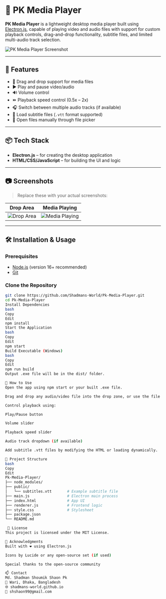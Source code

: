 # 🎵 PK Media Player

**PK Media Player** is a lightweight desktop media player built using [Electron.js](https://www.electronjs.org/), capable of playing video and audio files with support for custom playback controls, drag-and-drop functionality, subtitle files, and limited multi-audio track selection.

![PK Media Player Screenshot](./screenshot.png) <!-- Replace with actual screenshot path -->

---

## 🚀 Features

- 📁 Drag and drop support for media files
- ▶️ Play and pause video/audio
- 🔊 Volume control
- ⏩ Playback speed control (0.5x – 2x)
- 🎧 Switch between multiple audio tracks (if available)
- 📜 Load subtitle files (`.vtt` format supported)
- 📂 Open files manually through file picker

---

## 📦 Tech Stack

- **Electron.js** – for creating the desktop application
- **HTML/CSS/JavaScript** – for building the UI and logic

---

## 📷 Screenshots

> Replace these with your actual screenshots:

| Drop Area | Media Playing |
|-----------|----------------|
| ![Drop Area](./screenshots/drop-area.png) | ![Media Playing](./screenshots/media-playing.png) |

---

## 🛠️ Installation & Usage

### Prerequisites

- [Node.js](https://nodejs.org/) (version 16+ recommended)
- [Git](https://git-scm.com/)

### Clone the Repository

```bash
git clone https://github.com/Shadmans-World/Pk-Media-Player.git
cd Pk-Media-Player
Install Dependencies
bash
Copy
Edit
npm install
Start the Application
bash
Copy
Edit
npm start
Build Executable (Windows)
bash
Copy
Edit
npm run build
Output .exe file will be in the dist/ folder.

🧪 How to Use
Open the app using npm start or your built .exe file.

Drag and drop any audio/video file into the drop zone, or use the file input.

Control playback using:

Play/Pause button

Volume slider

Playback speed slider

Audio track dropdown (if available)

Add subtitle .vtt files by modifying the HTML or loading dynamically.

📁 Project Structure
bash
Copy
Edit
Pk-Media-Player/
├── node_modules/
├── public/
│   └── subtitles.vtt       # Example subtitle file
├── main.js                 # Electron main process
├── index.html              # App UI
├── renderer.js             # Frontend logic
├── style.css               # Stylesheet
├── package.json
└── README.md

 📝 License
This project is licensed under the MIT License.

🙌 Acknowledgments
Built with ❤️ using Electron.js

Icons by Lucide or any open-source set (if used)

Special thanks to the open-source community

📫 Contact
Md. Shadman Shoumik Shaon Pk
📍 Wari, Dhaka, Bangladesh
🌐 shadmans-world.github.io
📧 shshaon99@gmail.com